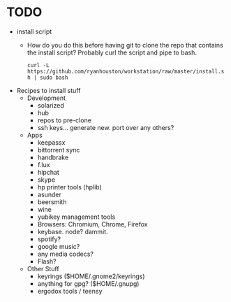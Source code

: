 # TODO

  * install script
    * How do you do this before having git to clone the repo that contains the
      install script? Probably curl the script and pipe to bash.

      `curl -L https://github.com/ryanhouston/workstation/raw/master/install.sh | sudo bash`
  * Recipes to install stuff
    * Development
      * solarized
      * hub
      * repos to pre-clone
      * ssh keys... generate new. port over any others?
    * Apps
      * keepassx
      * bittorrent sync
      * handbrake
      * f.lux
      * hipchat
      * skype
      * hp printer tools (hplib)
      * asunder
      * beersmith
      * wine
      * yubikey management tools
      * Browsers: Chromium, Chrome, Firefox
      * keybase. node? dammit.
      * spotify?
      * google music?
      * any media codecs?
      * Flash?
    * Other Stuff
      * keyrings ($HOME/.gnome2/keyrings)
      * anything for gpg? ($HOME/.gnupg)
      * ergodox tools / teensy

